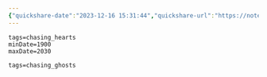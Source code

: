```yaml
---
{"quickshare-date":"2023-12-16 15:31:44","quickshare-url":"https://noteshare.space/note/clq7qpbct349801mwlx6bdowm#xogGkw8Ey2+gKh8g8ijzVrY5gmn7/dMbAbtZHIOc6es","publish":true,"path":"content/Timeline/Chasing Hearts Timeline Vertical (Old).md","permalink":"/content/timeline/chasing-hearts-timeline-vertical-old/","PassFrontmatter":true}
---
```



```timeline
tags=chasing_hearts
minDate=1900
maxDate=2030
```
```timeline
tags=chasing_ghosts
```
```timeline
```
